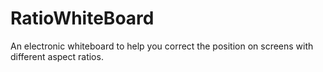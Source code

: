 # RatioWhiteBoard
An electronic whiteboard to help you correct the position on screens with different aspect ratios.
